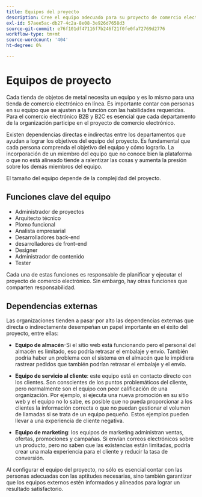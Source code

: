 ```yaml
---
title: Equipos del proyecto
description: Cree el equipo adecuado para su proyecto de comercio electrónico.
exl-id: 57aee5ac-db27-4c2a-8e08-3e926d7658d3
source-git-commit: e76f101df47116f7b246f21f0fe0fa72769d2776
workflow-type: tm+mt
source-wordcount: '404'
ht-degree: 0%

---
```


# Equipos de proyecto

Cada tienda de objetos de metal necesita un equipo y es lo mismo para una tienda de comercio electrónico en línea. Es importante contar con personas en su equipo que se ajusten a la función con las habilidades requeridas. Para el comercio electrónico B2B y B2C es esencial que cada departamento de la organización participe en el proyecto de comercio electrónico.

Existen dependencias directas e indirectas entre los departamentos que ayudan a lograr los objetivos del equipo del proyecto. Es fundamental que cada persona comprenda el objetivo del equipo y cómo lograrlo. La incorporación de un miembro del equipo que no conoce bien la plataforma o que no está alineado tiende a ralentizar las cosas y aumenta la presión sobre los demás miembros del equipo.

El tamaño del equipo depende de la complejidad del proyecto.

## Funciones clave del equipo

- Administrador de proyectos
- Arquitecto técnico
- Plomo funcional
- Analista empresarial
- Desarrolladores back-end
- desarrolladores de front-end
- Designer
- Administrador de contenido
- Tester

Cada una de estas funciones es responsable de planificar y ejecutar el proyecto de comercio electrónico. Sin embargo, hay otras funciones que comparten responsabilidad.

## Dependencias externas

Las organizaciones tienden a pasar por alto las dependencias externas que directa o indirectamente desempeñan un papel importante en el éxito del proyecto, entre ellas:

- **Equipo de almacén**-Si el sitio web está funcionando pero el personal del almacén es limitado, eso podría retrasar el embalaje y envío. También podría haber un problema con el sistema en el almacén que le impidiera rastrear pedidos que también podrían retrasar el embalaje y el envío.

- **Equipo de servicio al cliente**: este equipo está en contacto directo con los clientes. Son conscientes de los puntos problemáticos del cliente, pero normalmente son el equipo con peor calificación de una organización. Por ejemplo, si ejecuta una nueva promoción en su sitio web y el equipo no lo sabe, es posible que no pueda proporcionar a los clientes la información correcta o que no puedan gestionar el volumen de llamadas si se trata de un equipo pequeño. Estos ejemplos pueden llevar a una experiencia de cliente negativa.

- **Equipo de marketing**: los equipos de marketing administran ventas, ofertas, promociones y campañas. Si envían correos electrónicos sobre un producto, pero no saben que las existencias están limitadas, podría crear una mala experiencia para el cliente y reducir la tasa de conversión.

Al configurar el equipo del proyecto, no sólo es esencial contar con las personas adecuadas con las aptitudes necesarias, sino también garantizar que los equipos externos estén informados y alineados para lograr un resultado satisfactorio.
